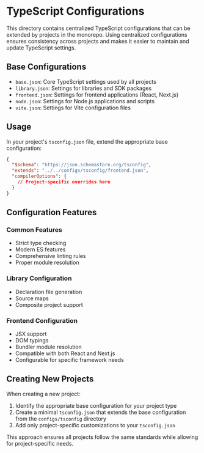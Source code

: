 # TypeScript Configurations

This directory contains centralized TypeScript configurations that can be extended by projects in the monorepo. Using centralized configurations ensures consistency across projects and makes it easier to maintain and update TypeScript settings.

## Base Configurations

- `base.json`: Core TypeScript settings used by all projects
- `library.json`: Settings for libraries and SDK packages
- `frontend.json`: Settings for frontend applications (React, Next.js)
- `node.json`: Settings for Node.js applications and scripts
- `vite.json`: Settings for Vite configuration files

## Usage

In your project's `tsconfig.json` file, extend the appropriate base configuration:

```json
{
  "$schema": "https://json.schemastore.org/tsconfig",
  "extends": "../../configs/tsconfig/frontend.json",
  "compilerOptions": {
    // Project-specific overrides here
  }
}
```

## Configuration Features

### Common Features

- Strict type checking
- Modern ES features
- Comprehensive linting rules
- Proper module resolution

### Library Configuration

- Declaration file generation
- Source maps
- Composite project support

### Frontend Configuration

- JSX support
- DOM typings
- Bundler module resolution
- Compatible with both React and Next.js
- Configurable for specific framework needs

## Creating New Projects

When creating a new project:

1. Identify the appropriate base configuration for your project type
2. Create a minimal `tsconfig.json` that extends the base configuration from the `configs/tsconfig` directory
3. Add only project-specific customizations to your `tsconfig.json`

This approach ensures all projects follow the same standards while allowing for project-specific needs.